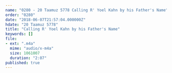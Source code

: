 ```yaml
---
name: "0280 - 20 Taamuz 5778 Calling R' Yoel Kahn by his Father's Name"
order: "0280"
date: "2018-06-07T21:57:04.000000Z"
hdate: "20 Taamuz 5778"
title: "Calling R' Yoel Kahn by his Father's Name"
keywords: []
file:
- ext: ".m4a"
  mime: "audio/x-m4a"
  size: 1061007
  duration: "2:07"
published: true
---
```


